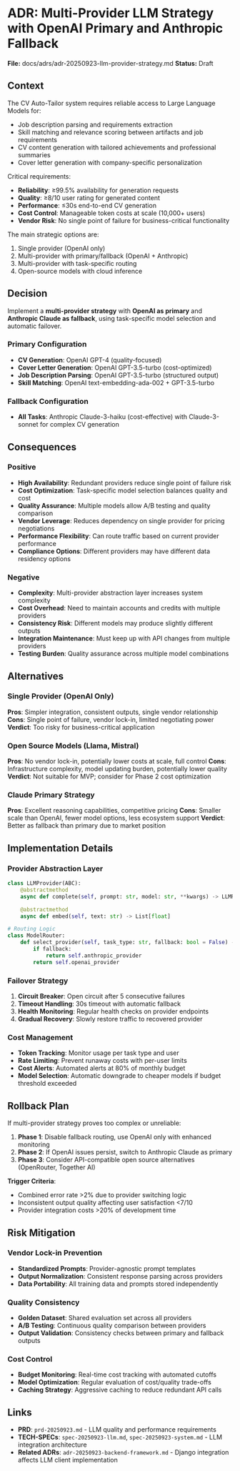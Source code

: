 # ADR: Multi-Provider LLM Strategy with OpenAI Primary and Anthropic Fallback

**File:** docs/adrs/adr-20250923-llm-provider-strategy.md
**Status:** Draft

## Context

The CV Auto-Tailor system requires reliable access to Large Language Models for:
- Job description parsing and requirements extraction
- Skill matching and relevance scoring between artifacts and job requirements
- CV content generation with tailored achievements and professional summaries
- Cover letter generation with company-specific personalization

Critical requirements:
- **Reliability**: ≥99.5% availability for generation requests
- **Quality**: ≥8/10 user rating for generated content
- **Performance**: ≤30s end-to-end CV generation
- **Cost Control**: Manageable token costs at scale (10,000+ users)
- **Vendor Risk**: No single point of failure for business-critical functionality

The main strategic options are:
1. Single provider (OpenAI only)
2. Multi-provider with primary/fallback (OpenAI + Anthropic)
3. Multi-provider with task-specific routing
4. Open-source models with cloud inference

## Decision

Implement a **multi-provider strategy** with **OpenAI as primary** and **Anthropic Claude as fallback**, using task-specific model selection and automatic failover.

### Primary Configuration
- **CV Generation**: OpenAI GPT-4 (quality-focused)
- **Cover Letter Generation**: OpenAI GPT-3.5-turbo (cost-optimized)
- **Job Description Parsing**: OpenAI GPT-3.5-turbo (structured output)
- **Skill Matching**: OpenAI text-embedding-ada-002 + GPT-3.5-turbo

### Fallback Configuration
- **All Tasks**: Anthropic Claude-3-haiku (cost-effective) with Claude-3-sonnet for complex CV generation

## Consequences

### Positive
+ **High Availability**: Redundant providers reduce single point of failure risk
+ **Cost Optimization**: Task-specific model selection balances quality and cost
+ **Quality Assurance**: Multiple models allow A/B testing and quality comparison
+ **Vendor Leverage**: Reduces dependency on single provider for pricing negotiations
+ **Performance Flexibility**: Can route traffic based on current provider performance
+ **Compliance Options**: Different providers may have different data residency options

### Negative
- **Complexity**: Multi-provider abstraction layer increases system complexity
- **Cost Overhead**: Need to maintain accounts and credits with multiple providers
- **Consistency Risk**: Different models may produce slightly different outputs
- **Integration Maintenance**: Must keep up with API changes from multiple providers
- **Testing Burden**: Quality assurance across multiple model combinations

## Alternatives

### Single Provider (OpenAI Only)
**Pros**: Simpler integration, consistent outputs, single vendor relationship
**Cons**: Single point of failure, vendor lock-in, limited negotiating power
**Verdict**: Too risky for business-critical application

### Open Source Models (Llama, Mistral)
**Pros**: No vendor lock-in, potentially lower costs at scale, full control
**Cons**: Infrastructure complexity, model updating burden, potentially lower quality
**Verdict**: Not suitable for MVP; consider for Phase 2 cost optimization

### Claude Primary Strategy
**Pros**: Excellent reasoning capabilities, competitive pricing
**Cons**: Smaller scale than OpenAI, fewer model options, less ecosystem support
**Verdict**: Better as fallback than primary due to market position

## Implementation Details

### Provider Abstraction Layer
```python
class LLMProvider(ABC):
    @abstractmethod
    async def complete(self, prompt: str, model: str, **kwargs) -> LLMResponse

    @abstractmethod
    async def embed(self, text: str) -> List[float]

# Routing Logic
class ModelRouter:
    def select_provider(self, task_type: str, fallback: bool = False) -> LLMProvider:
        if fallback:
            return self.anthropic_provider
        return self.openai_provider
```

### Failover Strategy
1. **Circuit Breaker**: Open circuit after 5 consecutive failures
2. **Timeout Handling**: 30s timeout with automatic fallback
3. **Health Monitoring**: Regular health checks on provider endpoints
4. **Gradual Recovery**: Slowly restore traffic to recovered provider

### Cost Management
- **Token Tracking**: Monitor usage per task type and user
- **Rate Limiting**: Prevent runaway costs with per-user limits
- **Cost Alerts**: Automated alerts at 80% of monthly budget
- **Model Selection**: Automatic downgrade to cheaper models if budget threshold exceeded

## Rollback Plan

If multi-provider strategy proves too complex or unreliable:

1. **Phase 1**: Disable fallback routing, use OpenAI only with enhanced monitoring
2. **Phase 2**: If OpenAI issues persist, switch to Anthropic Claude as primary
3. **Phase 3**: Consider API-compatible open source alternatives (OpenRouter, Together AI)

**Trigger Criteria**:
- Combined error rate >2% due to provider switching logic
- Inconsistent output quality affecting user satisfaction <7/10
- Provider integration costs >20% of development time

## Risk Mitigation

### Vendor Lock-in Prevention
- **Standardized Prompts**: Provider-agnostic prompt templates
- **Output Normalization**: Consistent response parsing across providers
- **Data Portability**: All training data and prompts stored independently

### Quality Consistency
- **Golden Dataset**: Shared evaluation set across all providers
- **A/B Testing**: Continuous quality comparison between providers
- **Output Validation**: Consistency checks between primary and fallback outputs

### Cost Control
- **Budget Monitoring**: Real-time cost tracking with automated cutoffs
- **Model Optimization**: Regular evaluation of cost/quality trade-offs
- **Caching Strategy**: Aggressive caching to reduce redundant API calls

## Links

- **PRD**: `prd-20250923.md` - LLM quality and performance requirements
- **TECH-SPECs**: `spec-20250923-llm.md`, `spec-20250923-system.md` - LLM integration architecture
- **Related ADRs**: `adr-20250923-backend-framework.md` - Django integration affects LLM client implementation
